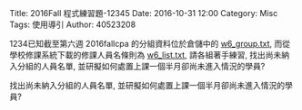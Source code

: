 Title: 2016Fall 程式練習題-12345
Date: 2016-10-31 12:00
Category: Misc
Tags: 使用導引
Author: 40523208

1234已知截至第六週 2016fallcpa 的分組資料位於倉儲中的 <a href="./../w6_group.txt">w6_group.txt</a>, 而從學校修課系統下載的修課人員名條則為 <a href="./../w6_list.txt">w6_list.txt</a>, 請各組著手練習, 找出尚未納入分組的人員名單, 並研擬如何處置上課一個半月卻尚未進入情況的學員?

<!-- PELICAN_END_SUMMARY -->

找出尚未納入分組的人員名單, 並研擬如何處置上課一個半月卻尚未進入情況的學員?

